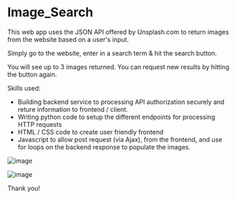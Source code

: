 # Image_Search
 
This web app uses the JSON API offered by Unsplash.com to return images from the website based on a user's input.

Simply go to the website, enter in a search term & hit the search button.

You will see up to 3 images returned. You can request new results by hitting the button again.

Skills used:
- Building backend service to processing API authorization securely and reture information to frontend / client.
- Writing python code to setup the different endpoints for processing HTTP requests
- HTML / CSS code to create user friendly frontend
- Javascript to allow post request (via Ajax), from the frontend, and use for loops on the backend response to populate the images.

![image](https://user-images.githubusercontent.com/65022882/174693453-1d825d21-b9cb-43d9-a989-ecb73380829f.png)

![image](https://user-images.githubusercontent.com/65022882/174692516-06226c60-3eac-4c6d-a58e-47b6685d4c17.png)


Thank you!
